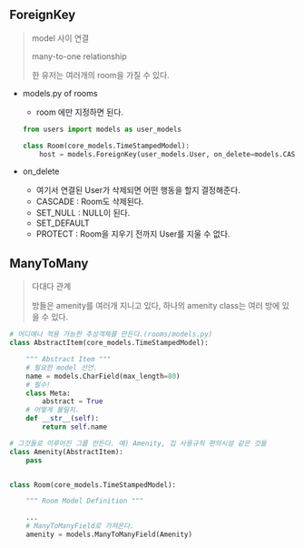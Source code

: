 ## ForeignKey

> model 사이 연결
>
> many-to-one relationship
>
> 한 유저는 여러개의 room을 가질 수 있다.

* models.py of rooms

  * room 에만 지정하면 된다.

  ```python
  from users import models as user_models
  
  class Room(core_models.TimeStampedModel):
      host = models.ForeignKey(user_models.User, on_delete=models.CASCADE)
  ```

* on_delete
  * 여기서 연결된 User가 삭제되면 어떤 행동을 할지 결정해준다.
  * CASCADE : Room도 삭제된다. 
  * SET_NULL : NULL이 된다.
  * SET_DEFAULT
  * PROTECT : Room을 지우기 전까지 User를 지울 수 없다.



## ManyToMany

> 다대다 관계
>
> 방들은 amenity를 여러개 지니고 있다, 하나의 amenity class는 여러 방에 있을 수 있다.

```python
# 어디에나 적용 가능한 추상객체를 만든다.(rooms/models.py)
class AbstractItem(core_models.TimeStampedModel):

    """ Abstract Item """
	# 필요한 model 선언.
    name = models.CharField(max_length=80)
	# 필수!
    class Meta:
        abstract = True
	# 어떻게 불릴지.
    def __str__(self):
        return self.name

# 그것들로 이루어진 그룹 만든다. 예) Amenity, 집 사용규칙 편의시설 같은 것들
class Amenity(AbstractItem):
    pass


class Room(core_models.TimeStampedModel):

    """ Room Model Definition """

    ...
    # ManyToManyField로 가져온다.
    amenity = models.ManyToManyField(Amenity)
```




